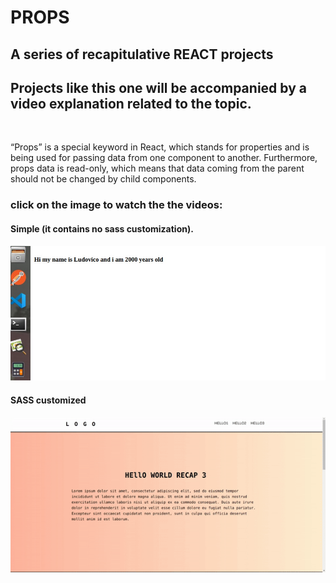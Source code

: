 # PROPS

## A series of recapitulative REACT projects

## Projects like this one will be accompanied by a video explanation related to the topic.

<br>
<p> “Props” is a special keyword in React, which stands for properties and is being used for passing data from one component to another. Furthermore, props data is read-only, which means that data coming from the parent should not be changed by child components.

</p>

### click on the image to watch the the videos:

#### Simple (it contains no sass customization).

[<img src="./img/react-simple-props.jpg">](https://youtu.be/wRasvW23v1g)

#### SASS customized

[<img src="./img/REACT-test3.gif">](https://youtu.be/LTe3nHrjsbo)

<br>
<br>
